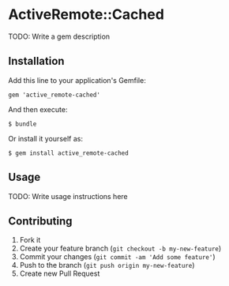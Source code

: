 # ActiveRemote::Cached

TODO: Write a gem description

## Installation

Add this line to your application's Gemfile:

    gem 'active_remote-cached'

And then execute:

    $ bundle

Or install it yourself as:

    $ gem install active_remote-cached

## Usage

TODO: Write usage instructions here

## Contributing

1. Fork it
2. Create your feature branch (`git checkout -b my-new-feature`)
3. Commit your changes (`git commit -am 'Add some feature'`)
4. Push to the branch (`git push origin my-new-feature`)
5. Create new Pull Request

